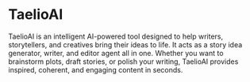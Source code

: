 # TaelioAI
TaelioAI is an intelligent AI-powered tool designed to help writers, storytellers, and creatives bring their ideas to life. It acts as a story idea generator, writer, and editor agent all in one. Whether you want to brainstorm plots, draft stories, or polish your writing, TaelioAI provides inspired, coherent, and engaging content in seconds.
